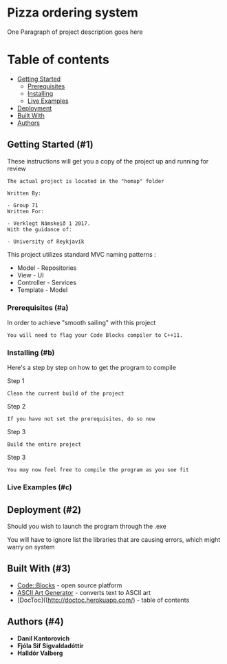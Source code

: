 # Pizza ordering system

One Paragraph of project description goes here


# Table of contents

  - [Getting Started](#1)
    - [Prerequisites](#a)
    - [Installing](#b)
    - [Live Examples](#c)
  - [Deployment](#2)
  - [Built With](#3)
  - [Authors](#4)

## Getting Started (#1)

These instructions will get you a copy of the project up and running for review

```
The actual project is located in the "homap" folder

Written By:

- Group 71
Written For:

- Verklegt Námskeið 1 2017.
With the guidance of:

- University of Reykjavík

```

This project utilizes standard MVC naming patterns :

* Model - Repositories
* View - UI
* Controller - Services
* Template - Model

### Prerequisites (#a)

In order to achieve "smooth sailing" with this project

```
You will need to flag your Code Blocks compiler to C++11.
```

### Installing (#b)

Here's a step by step on how to get the program to compile

Step 1

```
Clean the current build of the project
```
Step 2

```
If you have not set the prerequisites, do so now
```

Step 3

```
Build the entire project
```

Step 3

```
You may now feel free to compile the program as you see fit
```

### Live Examples (#c)


## Deployment (#2)

Should you wish to launch the program through the .exe

You will have to ignore list the libraries that are causing errors, which might warry on system

## Built With (#3)

* [Code::Blocks](http://www.codeblocks.org/) - open source platform
* [ASCII Art Generator](http://patorjk.com/software/taag/#p=display&f=Big%20Money-nw&t=Pizza) - converts text to ASCII art
* [DocToc]((http://doctoc.herokuapp.com/) - table of contents

## Authors (#4)

* **Danil Kantorovich**
* **Fjóla Sif Sigvaldadóttir**
* **Halldór Valberg**
